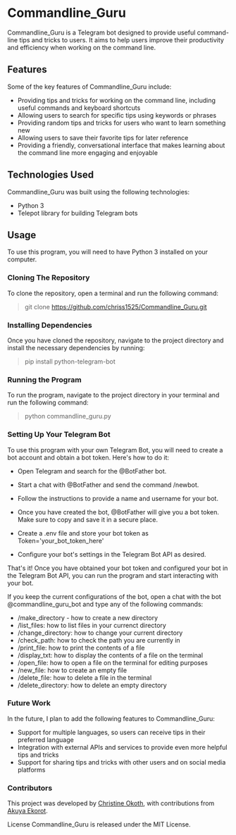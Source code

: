 # Commandline_Guru

Commandline_Guru is a Telegram bot designed to provide useful command-line tips and tricks to users. It aims to help users improve their productivity and efficiency when working on the command line.

## Features

Some of the key features of Commandline_Guru include:

- Providing tips and tricks for working on the command line, including useful commands and keyboard shortcuts
- Allowing users to search for specific tips using keywords or phrases
- Providing random tips and tricks for users who want to learn something new
- Allowing users to save their favorite tips for later reference
- Providing a friendly, conversational interface that makes learning about the command line more engaging and enjoyable

## Technologies Used

Commandline_Guru was built using the following technologies:

- Python 3
- Telepot library for building Telegram bots

## Usage


To use this program, you will need to have Python 3 installed on your computer.

### Cloning The Repository

To clone the repository, open a terminal and run the following command:

> git clone https://github.com/chriss1525/Commandline_Guru.git

### Installing Dependencies

Once you have cloned the repository, navigate to the project directory and install the necessary dependencies by running:

> pip install python-telegram-bot

### Running the Program

To run the program, navigate to the project directory in your terminal and run the following command:

> python commandline_guru.py

### Setting Up Your Telegram Bot

To use this program with your own Telegram Bot, you will need to create a bot account and obtain a bot token. Here's how to do it:

- Open Telegram and search for the @BotFather bot.

- Start a chat with @BotFather and send the command /newbot.

- Follow the instructions to provide a name and username for your bot.

- Once you have created the bot, @BotFather will give you a bot token. Make sure to copy and save it in a secure place.

- Create a .env file and store your bot token as Token='your_bot_token_here'

- Configure your bot's settings in the Telegram Bot API as desired.

That's it! Once you have obtained your bot token and configured your bot in the Telegram Bot API, you can run the program and start interacting with your bot.


If you keep the current configurations of the bot, open a chat with the bot @commandline_guru_bot and type any of the following commands:

- /make_directory - how to create a new directory
- /list_files: how to list files in your currenct directory
- /change_directory: how to change your current directory
- /check_path: how to check the path you are currently in
- /print_file: how to print the contents of a file
- /display_txt: how to display the contents of a file on the terminal
- /open_file: how to open a file on the terminal for editing purposes
- /new_file: how to create an empty file
- /delete_file: how to delete a file in the terminal
- /delete_directory: how to delete an empty directory

### Future Work


In the future, I plan to add the following features to Commandline_Guru:

- Support for multiple languages, so users can receive tips in their preferred language
- Integration with external APIs and services to provide even more helpful tips and tricks
- Support for sharing tips and tricks with other users and on social media platforms


### Contributors
This project was developed by [Christine Okoth](https://github.com/Chriss1525), with contributions from [Akuya Ekorot](https://github.com/akuya-ekorot).

License
Commandline_Guru is released under the MIT License.
